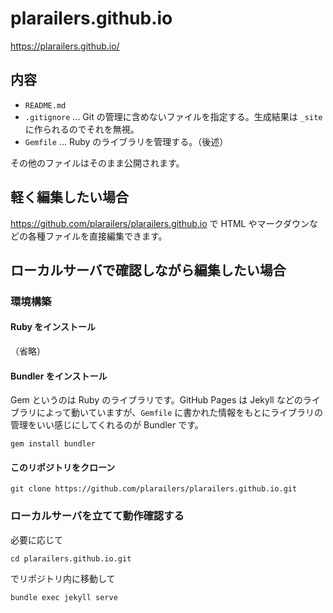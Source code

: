 # plarailers.github.io

https://plarailers.github.io/

## 内容

- `README.md`
- `.gitignore` ... Git の管理に含めないファイルを指定する。生成結果は `_site` に作られるのでそれを無視。
- `Gemfile` ...  Ruby のライブラリを管理する。（後述）

その他のファイルはそのまま公開されます。


## 軽く編集したい場合

https://github.com/plarailers/plarailers.github.io で HTML やマークダウンなどの各種ファイルを直接編集できます。


## ローカルサーバで確認しながら編集したい場合

### 環境構築

#### Ruby をインストール

（省略）

#### Bundler をインストール

Gem というのは Ruby のライブラリです。GitHub Pages は Jekyll などのライブラリによって動いていますが、`Gemfile` に書かれた情報をもとにライブラリの管理をいい感じにしてくれるのが Bundler です。

```
gem install bundler
```

#### このリポジトリをクローン

```
git clone https://github.com/plarailers/plarailers.github.io.git
```

### ローカルサーバを立てて動作確認する

必要に応じて

```
cd plarailers.github.io.git
```

でリポジトリ内に移動して

```
bundle exec jekyll serve
```
